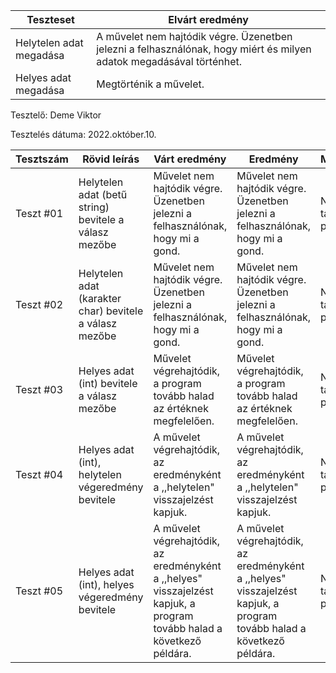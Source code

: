 | Teszteset               | Elvárt eredmény                                                                                                     | 
|-------------------------|---------------------------------------------------------------------------------------------------------------------| 
| Helytelen adat megadása | A művelet nem hajtódik végre. Üzenetben jelezni a felhasználónak, hogy miért és milyen adatok megadásával történhet.|
| Helyes adat megadása    | Megtörténik a művelet.                                                                                              |

Tesztelő: Deme Viktor

Tesztelés dátuma: 2022.október.10.

| Tesztszám | Rövid leírás                                             | Várt eredmény                                                                   | Eredmény                                                                       | Megjegyzés                |
|-----------|----------------------------------------------------------|---------------------------------------------------------------------------------|--------------------------------------------------------------------------------|---------------------------|
| Teszt #01 | Helytelen adat (betű string) bevitele a válasz mezőbe    | Művelet nem hajtódik végre. Üzenetben jelezni a felhasználónak, hogy mi a gond. | Művelet nem hajtódik végre. Üzenetben jelezni a felhasználónak, hogy mi a gond.| Nem találtam problémát.   |
| Teszt #02 | Helytelen adat (karakter char) bevitele a válasz mezőbe  | Művelet nem hajtódik végre. Üzenetben jelezni a felhasználónak, hogy mi a gond. | Művelet nem hajtódik végre. Üzenetben jelezni a felhasználónak, hogy mi a gond.| Nem találtam problémát.   |
| Teszt #03 | Helyes adat (int) bevitele a válasz mezőbe  | Művelet végrehajtódik, a program tovább halad az értéknek megfelelően. | Művelet végrehajtódik, a program tovább halad az értéknek megfelelően.| Nem találtam problémát.   |
| Teszt #04 | Helyes adat (int), helytelen végeredmény bevitele  | A művelet végrehajtódik, az eredményként a ,,helytelen" visszajelzést kapjuk. | A művelet végrehajtódik, az eredményként a ,,helytelen" visszajelzést kapjuk.| Nem találtam problémát.   |
| Teszt #05 | Helyes adat (int), helyes végeredmény bevitele  | A művelet végrehajtódik, az eredményként a ,,helyes" visszajelzést kapjuk, a program tovább halad a következő példára. | A művelet végrehajtódik, az eredményként a ,,helyes" visszajelzést kapjuk, a program tovább halad a következő példára.| Nem találtam problémát.   |


